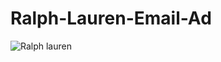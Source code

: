 # Ralph-Lauren-Email-Ad
![Ralph lauren](https://user-images.githubusercontent.com/115370050/196066553-b490aa6d-2e7c-491d-a7aa-dc1634699be3.jpg)
